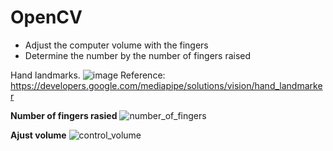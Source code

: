 # OpenCV
- Adjust the computer volume with the fingers
- Determine the number by the number of fingers raised
  
Hand landmarks.
![image](https://github.com/lee-thien-tuyen/OpenCV/assets/78252686/75ac5ee4-7eec-4d05-bf2c-d87c76262301)
Reference:
https://developers.google.com/mediapipe/solutions/vision/hand_landmarker

**Number of fingers rasied**
![number_of_fingers](https://github.com/lee-thien-tuyen/OpenCV/assets/78252686/aa573f73-d594-4e20-a780-87b1096a6144)

**Ajust volume**
![control_volume](https://github.com/lee-thien-tuyen/OpenCV/assets/78252686/2d253735-be44-46df-8947-ab8c83eeaa6a)
